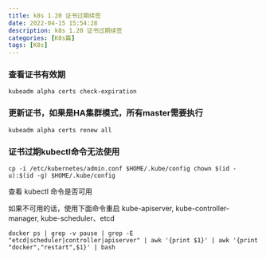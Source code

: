 ```yaml
---
title: k8s 1.20 证书过期续签
date: 2022-04-15 15:54:28
description: k8s 1.20 证书过期续签
categories: [K8s篇]
tags: [K8s]
---
```


<!-- more -->

### 查看证书有效期
`kubeadm alpha certs check-expiration`

### 更新证书，如果是HA集群模式，所有master需要执行
`kubeadm alpha certs renew all`

### 证书过期kubectl命令无法使用
`cp -i /etc/kubernetes/admin.conf $HOME/.kube/config
chown $(id -u):$(id -g) $HOME/.kube/config`


查看 kubectl 命令是否可用

如果不可用的话，使用下面命令重启 kube-apiserver, kube-controller-manager, kube-scheduler、etcd

`docker ps | grep -v pause | grep -E "etcd|scheduler|controller|apiserver" | awk '{print $1}' | awk '{print "docker","restart",$1}' | bash
`